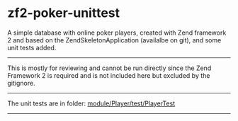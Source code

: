 zf2-poker-unittest
=======================

A simple database with online poker players, created with Zend framework 2 and based on the ZendSkeletonApplication (availalbe on git), and some unit tests added.

------------
This is mostly for reviewing and cannot be run directly since the Zend Framework 2 is required and is not included here but excluded by the gitignore.

------------
The unit tests are in folder:
[module/Player/test/PlayerTest](module/Player/test/PlayerTest)

------------



